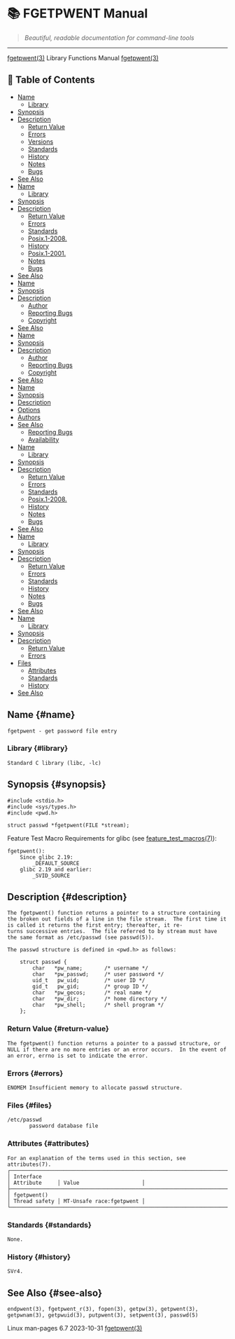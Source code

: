 # 📚 FGETPWENT Manual

> *Beautiful, readable documentation for command-line tools*

---

[fgetpwent(3)](fgetpwent.html)                                                                              Library Functions Manual                                                                             [fgetpwent(3)](fgetpwent.html)


## 📑 Table of Contents

- [Name](#name)
  - [Library](#library)
- [Synopsis](#synopsis)
- [Description](#description)
  - [Return Value](#return-value)
  - [Errors](#errors)
  - [Versions](#versions)
  - [Standards](#standards)
  - [History](#history)
  - [Notes](#notes)
  - [Bugs](#bugs)
- [See Also](#see-also)
- [Name](#name)
  - [Library](#library)
- [Synopsis](#synopsis)
- [Description](#description)
  - [Return Value](#return-value)
  - [Errors](#errors)
  - [Standards](#standards)
  - [Posix.1-2008.](#posix.1-2008.)
  - [History](#history)
  - [Posix.1-2001.](#posix.1-2001.)
  - [Notes](#notes)
  - [Bugs](#bugs)
- [See Also](#see-also)
- [Name](#name)
- [Synopsis](#synopsis)
- [Description](#description)
  - [Author](#author)
  - [Reporting Bugs](#reporting-bugs)
  - [Copyright](#copyright)
- [See Also](#see-also)
- [Name](#name)
- [Synopsis](#synopsis)
- [Description](#description)
  - [Author](#author)
  - [Reporting Bugs](#reporting-bugs)
  - [Copyright](#copyright)
- [See Also](#see-also)
- [Name](#name)
- [Synopsis](#synopsis)
- [Description](#description)
- [Options](#options)
- [Authors](#authors)
- [See Also](#see-also)
  - [Reporting Bugs](#reporting-bugs)
  - [Availability](#availability)
- [Name](#name)
  - [Library](#library)
- [Synopsis](#synopsis)
- [Description](#description)
  - [Return Value](#return-value)
  - [Errors](#errors)
  - [Standards](#standards)
  - [Posix.1-2008.](#posix.1-2008.)
  - [History](#history)
  - [Notes](#notes)
  - [Bugs](#bugs)
- [See Also](#see-also)
- [Name](#name)
  - [Library](#library)
- [Synopsis](#synopsis)
- [Description](#description)
  - [Return Value](#return-value)
  - [Errors](#errors)
  - [Standards](#standards)
  - [History](#history)
  - [Notes](#notes)
  - [Bugs](#bugs)
- [See Also](#see-also)
- [Name](#name)
  - [Library](#library)
- [Synopsis](#synopsis)
- [Description](#description)
  - [Return Value](#return-value)
  - [Errors](#errors)
- [Files](#files)
  - [Attributes](#attributes)
  - [Standards](#standards)
  - [History](#history)
- [See Also](#see-also)


## Name {#name}

```
fgetpwent - get password file entry
```



### Library {#library}

```
Standard C library (libc, -lc)
```



## Synopsis {#synopsis}

```
#include <stdio.h>
#include <sys/types.h>
#include <pwd.h>

struct passwd *fgetpwent(FILE *stream);
```


   Feature Test Macro Requirements for glibc (see [feature_test_macros(7)](feature_test_macros.html)):

```
fgetpwent():
    Since glibc 2.19:
        _DEFAULT_SOURCE
    glibc 2.19 and earlier:
        _SVID_SOURCE
```



## Description {#description}

```
The fgetpwent() function returns a pointer to a structure containing the broken out fields of a line in the file stream.  The first time it is called it returns the first entry; thereafter, it re‐
turns successive entries.  The file referred to by stream must have the same format as /etc/passwd (see passwd(5)).

The passwd structure is defined in <pwd.h> as follows:

    struct passwd {
        char   *pw_name;       /* username */
        char   *pw_passwd;     /* user password */
        uid_t   pw_uid;        /* user ID */
        gid_t   pw_gid;        /* group ID */
        char   *pw_gecos;      /* real name */
        char   *pw_dir;        /* home directory */
        char   *pw_shell;      /* shell program */
    };
```



### Return Value {#return-value}

```
The fgetpwent() function returns a pointer to a passwd structure, or NULL if there are no more entries or an error occurs.  In the event of an error, errno is set to indicate the error.
```



### Errors {#errors}

```
ENOMEM Insufficient memory to allocate passwd structure.
```



### Files {#files}

```
/etc/passwd
       password database file
```



### Attributes {#attributes}

```
For an explanation of the terms used in this section, see attributes(7).
┌───────────────────────────────────────────────────────────────────────────────────────────────────────────────────────────────────────────────────────┬───────────────┬──────────────────────────┐
│ Interface                                                                                                                                             │ Attribute     │ Value                    │
├───────────────────────────────────────────────────────────────────────────────────────────────────────────────────────────────────────────────────────┼───────────────┼──────────────────────────┤
│ fgetpwent()                                                                                                                                           │ Thread safety │ MT-Unsafe race:fgetpwent │
└───────────────────────────────────────────────────────────────────────────────────────────────────────────────────────────────────────────────────────┴───────────────┴──────────────────────────┘
```



### Standards {#standards}

```
None.
```



### History {#history}

```
SVr4.
```



## See Also {#see-also}

```
endpwent(3), fgetpwent_r(3), fopen(3), getpw(3), getpwent(3), getpwnam(3), getpwuid(3), putpwent(3), setpwent(3), passwd(5)
```


Linux man-pages 6.7                                                                              2023-10-31                                                                                    [fgetpwent(3)](fgetpwent.html)
